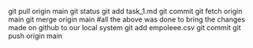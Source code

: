 git pull origin main git status git add task_1.md git commit git fetch origin main git merge origin main #all the above was done to bring the changes made on github to our local system git add empoleee.csv git commit git push origin main